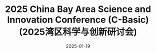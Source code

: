 ---
title: "2025 China Bay Area Science and Innovation Conference (C-Basic) (2025湾区科学与创新研讨会)"
collection: news
permalink: /news/2025-01-19-C-Basic-2025
date: 2025-01-19
photos: 
  - 'images/news/2025-01-19-C-Basic-2025/C-Basic.jpg'
description: 'Xian attended the 2025 China Bay Area Science and Innovation Conference (C-Basic) and took the stage with a plenary talk showcasing lab student Xueying’s recent work on fluorinated electrolytes. The conference proved to be a treasure trove of insights—Xian left full of fresh ideas and plenty of enthusiasm for what’s next.'
---